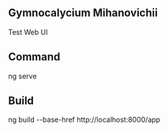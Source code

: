 ## Gymnocalycium Mihanovichii
Test Web UI

## Command
ng serve

## Build
ng build --base-href http://localhost:8000/app